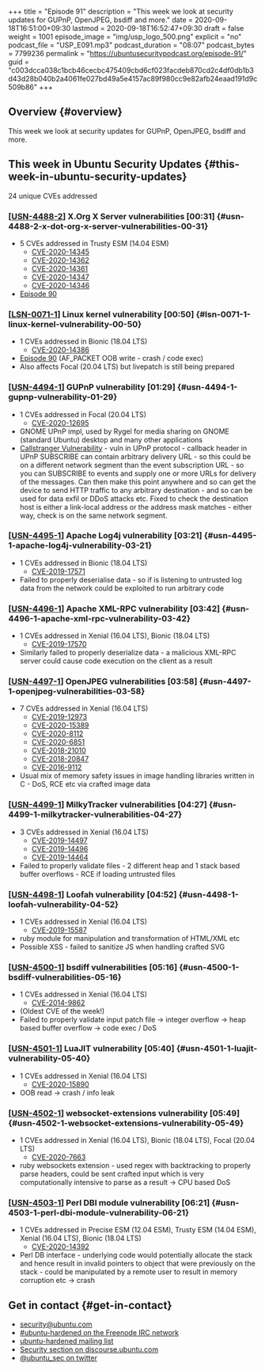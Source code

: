 +++
title = "Episode 91"
description = "This week we look at security updates for GUPnP, OpenJPEG, bsdiff and more."
date = 2020-09-18T16:51:00+09:30
lastmod = 2020-09-18T16:52:47+09:30
draft = false
weight = 1001
episode_image = "img/usp_logo_500.png"
explicit = "no"
podcast_file = "USP_E091.mp3"
podcast_duration = "08:07"
podcast_bytes = 7799236
permalink = "https://ubuntusecuritypodcast.org/episode-91/"
guid = "c003dcca038c1bcb46cecbc475409cbd6cf023facdeb870cd2c4df0db1b3d43d28b040b2a4061fe027bd49a5e4157ac89f980cc9e82afb24eaad191d9c509b86"
+++

## Overview {#overview}

This week we look at security updates for GUPnP, OpenJPEG, bsdiff and more.


## This week in Ubuntu Security Updates {#this-week-in-ubuntu-security-updates}

24 unique CVEs addressed


### [[USN-4488-2](https://usn.ubuntu.com/4488-2/)] X.Org X Server vulnerabilities [00:31] {#usn-4488-2-x-dot-org-x-server-vulnerabilities-00-31}

-   5 CVEs addressed in Trusty ESM (14.04 ESM)
    -   [CVE-2020-14345](https://people.canonical.com/~ubuntu-security/cve/CVE-2020-14345) <!-- medium -->
    -   [CVE-2020-14362](https://people.canonical.com/~ubuntu-security/cve/CVE-2020-14362) <!-- medium -->
    -   [CVE-2020-14361](https://people.canonical.com/~ubuntu-security/cve/CVE-2020-14361) <!-- medium -->
    -   [CVE-2020-14347](https://people.canonical.com/~ubuntu-security/cve/CVE-2020-14347) <!-- low -->
    -   [CVE-2020-14346](https://people.canonical.com/~ubuntu-security/cve/CVE-2020-14346) <!-- medium -->
-   [Episode 90](https://ubuntusecuritypodcast.org/episode-90/)


### [[LSN-0071-1](https://usn.ubuntu.com/lsn/0071-1/)] Linux kernel vulnerability [00:50] {#lsn-0071-1-linux-kernel-vulnerability-00-50}

-   1 CVEs addressed in Bionic (18.04 LTS)
    -   [CVE-2020-14386](https://people.canonical.com/~ubuntu-security/cve/CVE-2020-14386) <!-- high -->
-   [Episode 90](https://ubuntusecuritypodcast.org/episode-90/) (AF\_PACKET OOB write - crash / code exec)
-   Also affects Focal (20.04 LTS) but livepatch is still being prepared


### [[USN-4494-1](https://usn.ubuntu.com/4494-1/)] GUPnP vulnerability [01:29] {#usn-4494-1-gupnp-vulnerability-01-29}

-   1 CVEs addressed in Focal (20.04 LTS)
    -   [CVE-2020-12695](https://people.canonical.com/~ubuntu-security/cve/CVE-2020-12695) <!-- medium -->
-   GNOME UPnP impl, used by Rygel for media sharing on GNOME (standard
    Ubuntu) desktop and many other applications
-   [Callstranger Vulnerability](https://callstranger.com/) - vuln in UPnP protocol - callback header in
    UPnP SUBSCRIBE can contain arbitrary delivery URL - so this could be on a
    different network segment than the event subscription URL - so you can
    SUBSCRIBE to events and supply one or more URLs for delivery of the
    messages. Can then make this point anywhere and so can get the device to
    send HTTP traffic to any arbitrary destination - and so can be used for
    data exfil or DDoS attacks etc. Fixed to check the destination host is
    either a link-local address or the address mask matches - either way,
    check is on the same network segment.


### [[USN-4495-1](https://usn.ubuntu.com/4495-1/)] Apache Log4j vulnerability [03:21] {#usn-4495-1-apache-log4j-vulnerability-03-21}

-   1 CVEs addressed in Bionic (18.04 LTS)
    -   [CVE-2019-17571](https://people.canonical.com/~ubuntu-security/cve/CVE-2019-17571) <!-- medium -->
-   Failed to properly deserialise data - so if is listening to untrusted log
    data from the network could be exploited to run arbitrary code


### [[USN-4496-1](https://usn.ubuntu.com/4496-1/)] Apache XML-RPC vulnerability [03:42] {#usn-4496-1-apache-xml-rpc-vulnerability-03-42}

-   1 CVEs addressed in Xenial (16.04 LTS), Bionic (18.04 LTS)
    -   [CVE-2019-17570](https://people.canonical.com/~ubuntu-security/cve/CVE-2019-17570) <!-- medium -->
-   Similarly failed to properly deserialize data - a malicious XML-RPC
    server could cause code execution on the client as a result


### [[USN-4497-1](https://usn.ubuntu.com/4497-1/)] OpenJPEG vulnerabilities [03:58] {#usn-4497-1-openjpeg-vulnerabilities-03-58}

-   7 CVEs addressed in Xenial (16.04 LTS)
    -   [CVE-2019-12973](https://people.canonical.com/~ubuntu-security/cve/CVE-2019-12973) <!-- low -->
    -   [CVE-2020-15389](https://people.canonical.com/~ubuntu-security/cve/CVE-2020-15389) <!-- low -->
    -   [CVE-2020-8112](https://people.canonical.com/~ubuntu-security/cve/CVE-2020-8112) <!-- medium -->
    -   [CVE-2020-6851](https://people.canonical.com/~ubuntu-security/cve/CVE-2020-6851) <!-- medium -->
    -   [CVE-2018-21010](https://people.canonical.com/~ubuntu-security/cve/CVE-2018-21010) <!-- medium -->
    -   [CVE-2018-20847](https://people.canonical.com/~ubuntu-security/cve/CVE-2018-20847) <!-- medium -->
    -   [CVE-2016-9112](https://people.canonical.com/~ubuntu-security/cve/CVE-2016-9112) <!-- low -->
-   Usual mix of memory safety issues in image handling libraries written in
    C - DoS, RCE etc via crafted image data


### [[USN-4499-1](https://usn.ubuntu.com/4499-1/)] MilkyTracker vulnerabilities [04:27] {#usn-4499-1-milkytracker-vulnerabilities-04-27}

-   3 CVEs addressed in Xenial (16.04 LTS)
    -   [CVE-2019-14497](https://people.canonical.com/~ubuntu-security/cve/CVE-2019-14497) <!-- medium -->
    -   [CVE-2019-14496](https://people.canonical.com/~ubuntu-security/cve/CVE-2019-14496) <!-- medium -->
    -   [CVE-2019-14464](https://people.canonical.com/~ubuntu-security/cve/CVE-2019-14464) <!-- medium -->
-   Failed to properly validate files - 2 different heap and 1 stack based
    buffer overflows - RCE if loading untrusted files


### [[USN-4498-1](https://usn.ubuntu.com/4498-1/)] Loofah vulnerability [04:52] {#usn-4498-1-loofah-vulnerability-04-52}

-   1 CVEs addressed in Xenial (16.04 LTS)
    -   [CVE-2019-15587](https://people.canonical.com/~ubuntu-security/cve/CVE-2019-15587) <!-- medium -->
-   ruby module for manipulation and transformation of HTML/XML etc
-   Possible XSS - failed to sanitize JS when handling crafted SVG


### [[USN-4500-1](https://usn.ubuntu.com/4500-1/)] bsdiff vulnerabilities [05:16] {#usn-4500-1-bsdiff-vulnerabilities-05-16}

-   1 CVEs addressed in Xenial (16.04 LTS)
    -   [CVE-2014-9862](https://people.canonical.com/~ubuntu-security/cve/CVE-2014-9862) <!-- medium -->
-   (Oldest CVE of the week!)
-   Failed to properly validate input patch file -> integer overflow -> heap
    based buffer overflow -> code exec / DoS


### [[USN-4501-1](https://usn.ubuntu.com/4501-1/)] LuaJIT vulnerability [05:40] {#usn-4501-1-luajit-vulnerability-05-40}

-   1 CVEs addressed in Xenial (16.04 LTS)
    -   [CVE-2020-15890](https://people.canonical.com/~ubuntu-security/cve/CVE-2020-15890) <!-- low -->
-   OOB read -> crash / info leak


### [[USN-4502-1](https://usn.ubuntu.com/4502-1/)] websocket-extensions vulnerability [05:49] {#usn-4502-1-websocket-extensions-vulnerability-05-49}

-   1 CVEs addressed in Xenial (16.04 LTS), Bionic (18.04 LTS), Focal (20.04 LTS)
    -   [CVE-2020-7663](https://people.canonical.com/~ubuntu-security/cve/CVE-2020-7663) <!-- medium -->
-   ruby websockets extension - used regex with backtracking to properly
    parse headers, could be sent crafted input which is very computationally
    intensive to parse as a result -> CPU based DoS


### [[USN-4503-1](https://usn.ubuntu.com/4503-1/)] Perl DBI module vulnerability [06:21] {#usn-4503-1-perl-dbi-module-vulnerability-06-21}

-   1 CVEs addressed in Precise ESM (12.04 ESM), Trusty ESM (14.04 ESM), Xenial (16.04 LTS), Bionic (18.04 LTS)
    -   [CVE-2020-14392](https://people.canonical.com/~ubuntu-security/cve/CVE-2020-14392) <!-- medium -->
-   Perl DB interface - underlying code would potentially allocate the stack
    and hence result in invalid pointers to object that were previously on
    the stack - could be manipulated by a remote user to result in memory
    corruption etc -> crash


## Get in contact {#get-in-contact}

-   [security@ubuntu.com](mailto:security@ubuntu.com)
-   [#ubuntu-hardened on the Freenode IRC network](http://webchat.freenode.net/#ubuntu-hardened)
-   [ubuntu-hardened mailing list](https://lists.ubuntu.com/mailman/listinfo/ubuntu-hardened)
-   [Security section on discourse.ubuntu.com](https://discourse.ubuntu.com/c/security)
-   [@ubuntu\_sec on twitter](https://twitter.com/ubuntu%5Fsec)
